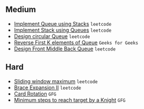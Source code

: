 ## Medium

- [Implement Queue using Stacks](https://leetcode.com/problems/implement-queue-using-stacks/) `leetcode`
- [Implement Stack using Queues](https://leetcode.com/problems/implement-stack-using-queues/) `leetcode`
- [Design circular Queue](https://leetcode.com/problems/design-circular-queue/) `leetcode`
- [Reverse First K elements of Queue](https://practice.geeksforgeeks.org/problems/reverse-first-k-elements-of-queue/) `Geeks for Geeks`
- [Design Front Middle Back Queue](https://leetcode.com/problems/design-front-middle-back-queue/) `leetcode`


## Hard
- [Sliding window maximum](https://leetcode.com/problems/sliding-window-maximum/) `leetcode`
- [Brace Expansion II](https://leetcode.com/problems/brace-expansion-ii/) `leetcode`
- [Card Rotation](https://practice.geeksforgeeks.org/problems/card-rotation5834/1/) `GFG`
- [Minimum steps to reach target by a Knight](https://www.geeksforgeeks.org/minimum-steps-reach-target-knight/) `GFG`


